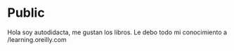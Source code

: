 # Public
Hola soy autodidacta, me gustan los libros. Le debo todo mi conocimiento a /learning.oreilly.com
